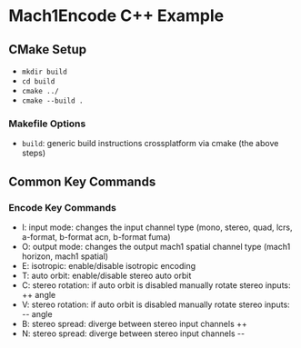 # Mach1Encode C++ Example

## CMake Setup
 - `mkdir build`
 - `cd build`
 - `cmake ../`
 - `cmake --build .`

### Makefile Options
 - `build`: generic build instructions crossplatform via cmake (the above steps)

## Common Key Commands

### Encode Key Commands
 - I: input mode: changes the input channel type (mono, stereo, quad, lcrs, a-format, b-format acn, b-format fuma)
 - O: output mode: changes the output mach1 spatial channel type (mach1 horizon, mach1 spatial)
 - E: isotropic: enable/disable isotropic encoding
 - T: auto orbit: enable/disable stereo auto orbit
 - C: stereo rotation: if auto orbit is disabled manually rotate stereo inputs: ++ angle
 - V: stereo rotation: if auto orbit is disabled manually rotate stereo inputs: -- angle
 - B: stereo spread: diverge between stereo input channels ++
 - N: stereo spread: diverge between stereo input channels --
